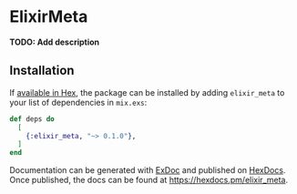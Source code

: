 # ElixirMeta

**TODO: Add description**

## Installation

If [available in Hex](https://hex.pm/docs/publish), the package can be installed
by adding `elixir_meta` to your list of dependencies in `mix.exs`:

```elixir
def deps do
  [
    {:elixir_meta, "~> 0.1.0"},
  ]
end
```

Documentation can be generated with [ExDoc](https://github.com/elixir-lang/ex_doc)
and published on [HexDocs](https://hexdocs.pm). Once published, the docs can
be found at <https://hexdocs.pm/elixir_meta>.

